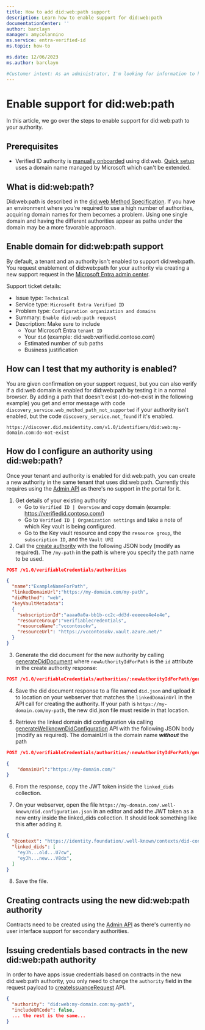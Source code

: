 ```yaml
---
title: How to add did:web:path support
description: Learn how to enable support for did:web:path
documentationCenter: ''
author: barclayn
manager: amycolannino
ms.service: entra-verified-id
ms.topic: how-to

ms.date: 12/06/2023
ms.author: barclayn

#Customer intent: As an administrator, I'm looking for information to help me add support for did:web:path.
---
```


# Enable support for did:web:path

In this article, we go over the steps to enable support for did:web:path to your authority.

## Prerequisites

- Verified ID authority is [manually onboarded](verifiable-credentials-configure-tenant.md) using did:web. [Quick setup](verifiable-credentials-configure-tenant-quick.md) uses a domain name managed by Microsoft which can't be extended.

## What is did:web:path?

Did:web:path is described in the [did:web Method Specification](https://w3c-ccg.github.io/did-method-web/#optional-path-considerations). If you have an environment where you're required to use a high number of authorities, acquiring domain names for them becomes a problem. Using one single domain and having the different authorities appear as paths under the domain may be a more favorable approach.  

## Enable domain for did:web:path support

By default, a tenant and an authority isn't enabled to support did:web:path. You request enablement of did:web:path for your authority via creating a new support request in the [Microsoft Entra admin center](https://entra.microsoft.com/#blade/Microsoft_Azure_Support/NewSupportRequestV3Blade/callerName/ActiveDirectory/issueType/technical).

Support ticket details:

- Issue type: `Technical`
- Service type: `Microsoft Entra Verified ID`
- Problem type: `Configuration organization and domains`
- Summary: `Enable did:web:path request`
- Description: Make sure to include
    - Your Microsoft Entra `tenant ID` 
    - Your `did` (example: did:web:verifiedid.contoso.com)
    - Estimated number of sub paths
    - Business justification 

## How can I test that my authority is enabled?

You are given confirmation on your support request, but you can also verify if a did:web domain is enabled for did:web:path by testing it in a normal browser. By adding a path that doesn't exist (:do-not-exist in the following example) you get and error message with code `discovery_service.web_method_path_not_supported` if your authority isn't enabled, but the code `discovery_service.not_found` if it's enabled.

```http
https://discover.did.msidentity.com/v1.0/identifiers/did:web:my-domain.com:do-not-exist
```

## How do I configure an authority using did:web:path?

Once your tenant and authority is enabled for did:web:path, you can create a new authority in the same tenant that uses did:web:path. Currently this requires using the [Admin API](admin-api.md) as there's no support in the portal for it.

1. Get details of your existing authority
    - Go to `Verified ID | Overview` and copy domain (example: https://verifiedid.contoso.com/)
    - Go to `Verified ID | Organization settings` and take a note of which Key vault is being configured.
    - Go to the Key vault resource and copy the `resource group`, the `subscription ID`, and the `Vault URI`
2. Call the [create authority](admin-api.md#create-authority) with the following JSON body (modify as required). The `/my-path` in the path is where you specify the path name to be used.

```JSON
POST /v1.0/verifiableCredentials/authorities

{
  "name":"ExampleNameForPath",
  "linkedDomainUrl":"https://my-domain.com/my-path",
  "didMethod": "web",
  "keyVaultMetadata":
  {
    "subscriptionId":"aaaa0a0a-bb1b-cc2c-dd3d-eeeeee4e4e4e",
    "resourceGroup":"verifiablecredentials",
    "resourceName":"vccontosokv",
    "resourceUrl": "https://vccontosokv.vault.azure.net/"
  }
}
```

3. Generate the did document for the new authority by calling [generateDidDocument](admin-api.md#generate-did-document) where `newAuthorityIdForPath` is the `id` attribute in the create authority response:

```JSON
POST /v1.0/verifiableCredentials/authorities/:newAuthorityIdForPath/generateDidDocument
```

4. Save the did document response to a file named `did.json` and upload it to location on your webserver that matches the `linkedDomainUrl` in the API call for creating the authority. If your path is `https://my-domain.com/my-path`, the new did.json file must reside in that location.

5. Retrieve the linked domain did configuration via calling [generateWellknownDidConfiguration](admin-api.md#well-known-did-configuration) API with the following JSON body (modify as required). The domainUrl is the domain name ***without*** the path

```JSON
POST /v1.0/verifiableCredentials/authorities/:newAuthorityIdForPath/generateWellknownDidConfiguration

{
    "domainUrl":"https://my-domain.com/"
}
```

6. From the response, copy the JWT token inside the `linked_dids` collection.

7. On your webserver, open the file `https://my-domain.com/.well-known/did.configuration.json` in an editor and add the JWT token as a new entry inside the linked_dids collection. It should look something like this after adding it.

```JSON
{
  "@context": "https://identity.foundation/.well-known/contexts/did-configuration-v0.0.jsonld",
  "linked_dids": [
    "eyJh...old...U7cw",
    "eyJh...new...V8dx",
  ]
}
```

8. Save the file.

## Creating contracts using the new did:web:path authority

Contracts need to be created using the [Admin API](admin-api.md#contracts) as there's currently no user interface support for secondary authorities.

## Issuing credentials based contracts in the new did:web:path authority

In order to have apps issue credentials based on contracts in the new did:web:path authority, you only need to change the `authority` field in the request payload to [createIssuanceRequest](issuance-request-api.md#issuance-request-payload) API.

```JSON
{
  "authority": "did:web:my-domain.com:my-path",
  "includeQRCode": false,
  ... the rest is the same...
}
```
